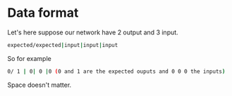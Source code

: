 # Data format

Let's here suppose our network have 2 output and 3 input.
```sh
expected/expected|input|input|input
```
So for example
```sh
0/ 1 | 0| 0 |0 (0 and 1 are the expected ouputs and 0 0 0 the inputs)
```

Space doesn't matter.
